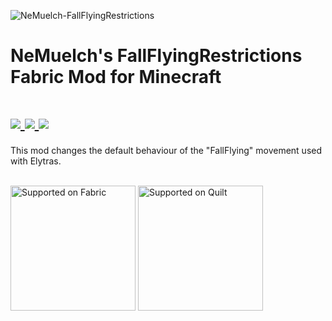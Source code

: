 ![NeMuelch-FallFlyingRestrictions](https://github.com/JR1811/NeMuelch-FallFlyingRestrictions/assets/36027822/eeb90c96-a9cd-4908-8fe6-ecfcd8f280a2)

# NeMuelch's FallFlyingRestrictions Fabric Mod for Minecraft

<h1>
    <a href="https://www.curseforge.com/minecraft/mc-mods/nemuelch-fallflyingrestrictions">
        <img src="https://img.shields.io/badge/-CurseForge-gray?style=for-the-badge&logo=curseforge&labelColor=orange">
    </a>
    <a href="https://modrinth.com/mod/fallflyingrestrictions">
        <img src="https://img.shields.io/badge/-modrinth-gray?style=for-the-badge&labelColor=green&labelWidth=15&logo=appveyor&logoColor=white">
    </a>
    <a href="https://github.com/JR1811/NeMuelch-FallFlyingRestrictions/releases">
        <img src="https://img.shields.io/github/v/release/JR1811/NeMuelch-FallFlyingRestrictions?logo=github&style=for-the-badge">
    </a>
</h1>

This mod changes the default behaviour of the "FallFlying" movement used with Elytras.

[](https://c.tenor.com/By6XN6Lyx48AAAAj/plague-doctor.gif)

<br>
<a href="https://fabricmc.net/"><img
    src="https://cdn.discordapp.com/attachments/705864145169416313/969720133998239794/fabric_supported.png"
    alt="Supported on Fabric"
    width="200"
></a>
<a href="https://quiltmc.org/"><img
    src="https://cdn.discordapp.com/attachments/705864145169416313/969716884482183208/quilt_supported.png"
    alt="Supported on Quilt"
    width="200"
></a>
